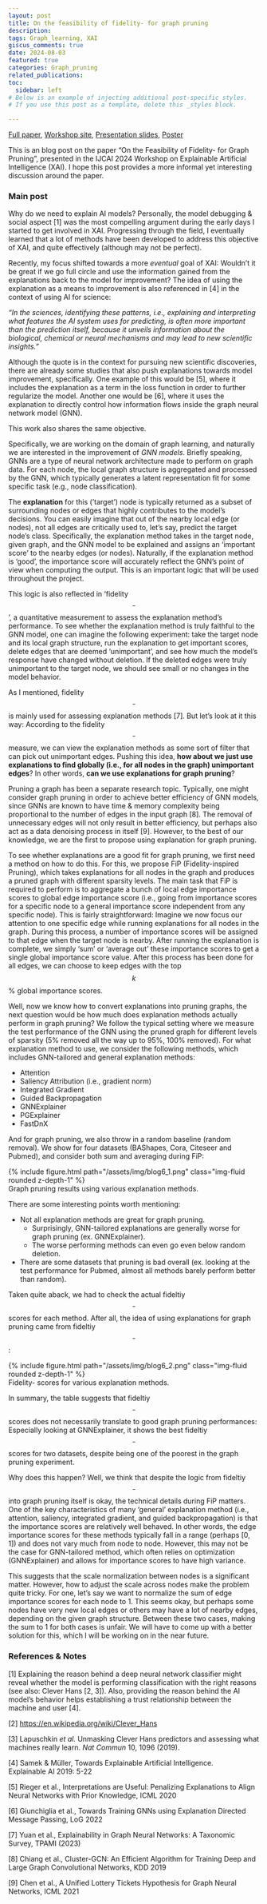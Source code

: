 ```yaml
---
layout: post 
title: On the feasibility of fidelity- for graph pruning
description: 
tags: Graph_learning, XAI
giscus_comments: true 
date: 2024-08-03
featured: true
categories: Graph_pruning
related_publications: 
toc:
  sidebar: left
# Below is an example of injecting additional post-specific styles.
# If you use this post as a template, delete this _styles block.

---
```


[Full paper](https://arxiv.org/abs/2406.11504v1), [Workshop site](https://sites.google.com/view/xai2024/home), [Presentation slides](https://drive.google.com/file/d/1wLAkPpL-2UHZcwUcn7dFT6UOjkvYhSTb/view?usp=sharing), [Poster](https://drive.google.com/file/d/1QlNp618vzLtTdMqMuS8IEVQAvUL3msQ5/view?usp=sharing)

This is an blog post on the paper “On the Feasibility of Fidelity- for Graph Pruning”, presented in the IJCAI 2024 Workshop on Explainable Artificial Intelligence (XAI). I hope this post provides a more informal yet interesting discussion around the paper.

### Main post

Why do we need to explain AI models? Personally, the model debugging & social aspect [1] was the most compelling argument during the early days I started to get involved in XAI. Progressing through the field, I eventually learned that a lot of methods have been developed to address this objective of XAI, and quite effectively (although may not be perfect).

Recently, my focus shifted towards a more *eventual* goal of XAI: Wouldn’t it be great if we go full circle and use the information gained from the explanations back to the model for improvement? The idea of using the explanation as a means to improvement is also referenced in [4] in the context of using AI for science:

*“In the sciences, identifying these patterns, i.e., explaining and interpreting what features the AI system uses for predicting, is often more important than the prediction itself, because it unveils information about the biological, chemical or neural mechanisms and may lead to new scientific insights.”*

Although the quote is in the context for pursuing new scientific discoveries, there are already some studies that also push explanations towards model improvement, specifically. One example of this would be [5], where it includes the explanation as a term in the loss function in order to further regularize the model. Another one would be [6], where it uses the explanation to directly control how information flows inside the graph neural network model (GNN).

This work also shares the same objective.

Specifically, we are working on the domain of graph learning, and naturally we are interested in the improvement of *GNN models*. Briefly speaking, GNNs are a type of neural network architecture made to perform on graph data. For each node, the local graph structure is aggregated and processed by the GNN, which typically generates a latent representation fit for some specific task (e.g., node classification).

The **explanation** for this (’target’) node is typically returned as a subset of surrounding nodes or edges that highly contributes to the model’s decisions. You can easily imagine that out of the nearby local edge (or nodes), not all edges are critically used to, let’s say, predict the target node’s class. Specifically, the explanation method takes in the target node, given graph, and the GNN model to be explained and assigns an ‘important score’ to the nearby edges (or nodes). Naturally, if the explanation method is ‘good’, the importance score will accurately reflect the GNN’s point of view when computing the output. This is an important logic that will be used throughout the project.

This logic is also reflected in ‘fidelity$$^{-}$$’, a quantitative measurement to assess the explanation method’s performance. To see whether the explanation method is truly faithful to the GNN model, one can imagine the following experiment: take the target node and its local graph structure, run the explanation to get important scores, delete edges that are deemed ‘unimportant’, and see how much the model’s response have changed without deletion. If the deleted edges were truly unimportant to the target node, we should see small or no changes in the model behavior.

As I mentioned, fidelity$$^{-}$$ is mainly used for assessing explanation methods [7]. But let’s look at it this way: According to the fidelity$$^{-}$$ measure, we can view the explanation methods as some sort of filter that can pick out unimportant edges. Pushing this idea, **how about we just use explanations to find globally (i.e., for all nodes in the graph) unimportant edges**? In other words, **can we use explanations for graph pruning**?

Pruning a graph has been a separate research topic. Typically, one might consider graph pruning in order to achieve better efficiency of GNN models, since GNNs are known to have time & memory complexity being proportional to the number of edges in the input graph [8]. The removal of unnecessary edges will not only result in better efficiency, but perhaps also act as a data denoising process in itself [9]. However, to the best of our knowledge, we are the first to propose using explanation for graph pruning.

To see whether explanations are a good fit for graph pruning, we first need a method on how to do this. For this, we propose FiP (Fidelity-inspired Pruning), which takes explanations for all nodes in the graph and produces a pruned graph with different sparsity levels. The main task that FiP is required to perform is to aggregate a bunch of local edge importance scores to global edge importance score (i.e., going from importance scores for a specific node to a general importance score independent from any specific node). This is fairly straightforward: Imagine we now focus our attention to one specific edge while running explanations for all nodes in the graph. During this process, a number of importance scores will be assigned to that edge when the target node is nearby. After running the explanation is complete, we simply ‘sum’ or ‘average out’ these importance scores to get a single global importance score value. After this process has been done for all edges, we can choose to keep edges with the top $$k$$% global importance scores.

Well, now we know how to convert explanations into pruning graphs, the next question would be how much does explanation methods actually perform in graph pruning? We follow the typical setting where we measure the test performance of the GNN using the pruned graph for different levels of sparsity (5% removed all the way up to 95%, 100% removed). For what explanation method to use, we consider the following methods, which includes GNN-tailored and general explanation methods:

- Attention
- Saliency Attribution (i.e., gradient norm)
- Integrated Gradient
- Guided Backpropagation
- GNNExplainer
- PGExplainer
- FastDnX

And for graph pruning, we also throw in a random baseline (random removal). We show for four datasets (BAShapes, Cora, Citeseer and Pubmed), and consider both sum and averaging during FiP:

<div class="row mt-3">
    <div class="col-sm mt-3 mt-md-0">
        {% include figure.html path="/assets/img/blog6_1.png" class="img-fluid rounded z-depth-1" %}
    </div>
</div>
<div class="caption">
  Graph pruning results using various explanation methods.
</div>

There are some interesting points worth mentioning:

- Not all explanation methods are great for graph pruning.
  - Surprisingly, GNN-tailored explanations are generally worse for graph pruning (ex. GNNExplainer).
  - The worse performing methods can even go even below random deletion.
- There are some datasets that pruning is bad overall (ex. looking at the test performance for Pubmed, almost all methods barely perform better than random).

Taken quite aback, we had to check the actual fideltiy$$^{-}$$ scores for each method. After all, the idea of using explanations for graph pruning came from fideltiy$$^{-}$$:

<div class="row mt-3">
    <div class="col-sm mt-3 mt-md-0">
        {% include figure.html path="/assets/img/blog6_2.png" class="img-fluid rounded z-depth-1" %}
    </div>
</div>
<div class="caption">
  Fidelity- scores for various explanation methods.
</div>

In summary, the table suggests that fideltiy$$^{-}$$ scores does not necessarily translate to good graph pruning performances: Especially looking at GNNExplainer, it shows the best fideltiy$$^{-}$$ scores for two datasets, despite being one of the poorest in the graph pruning experiment.

Why does this happen? Well, we think that despite the logic from fideltiy$$^{-}$$ into graph pruning itself is okay, the technical details during FiP matters. One of the key characteristics of many ‘general’ explanation method (i.e., attention, saliency, integrated gradient, and guided backpropagation) is that the importance scores are relatively well behaved. In other words, the edge importance scores for these methods typically fall in a range (perhaps [0, 1]) and does not vary much from node to node. However, this may not be the case for GNN-tailored method, which often relies on optimization (GNNExplainer) and allows for importance scores to have high variance.

This suggests that the scale normalization between nodes is a significant matter. However, how to adjust the scale across nodes make the problem quite tricky. For one, let’s say we want to normalize the sum of edge importance scores for each node to 1. This seems okay, but perhaps some nodes have very new local edges or others may have a lot of nearby edges, depending on the given graph structure. Between these two cases, making the sum to 1 for both cases is unfair. We will have to come up with a better solution for this, which I will be working on in the near future.

### References & Notes

[1] Explaining the reason behind a deep neural network classifier might reveal whether the model is performing classification with the right reasons (see also: Clever Hans [2, 3]). Also, providing the reason behind the AI model’s behavior helps establishing a trust relationship between the machine and user [4].

[2] <https://en.wikipedia.org/wiki/Clever_Hans>

[3] Lapuschkin *et al.* Unmasking Clever Hans predictors and assessing what machines really learn. *Nat Commun* 10, 1096 (2019).

[4] Samek & Müller, Towards Explainable Artificial Intelligence. Explainable AI 2019: 5-22

[5] Rieger et al., Interpretations are Useful: Penalizing Explanations to Align Neural Networks with Prior Knowledge, ICML 2020

[6] Giunchiglia et al., Towards Training GNNs using Explanation Directed Message Passing, LoG 2022

[7] Yuan et al., Explainability in Graph Neural Networks: A Taxonomic Survey, TPAMI (2023)

[8] Chiang et al., Cluster-GCN: An Efficient Algorithm for Training Deep and Large Graph Convolutional Networks, KDD 2019

[9] Chen et al., A Unified Lottery Tickets Hypothesis for Graph Neural Networks, ICML 2021